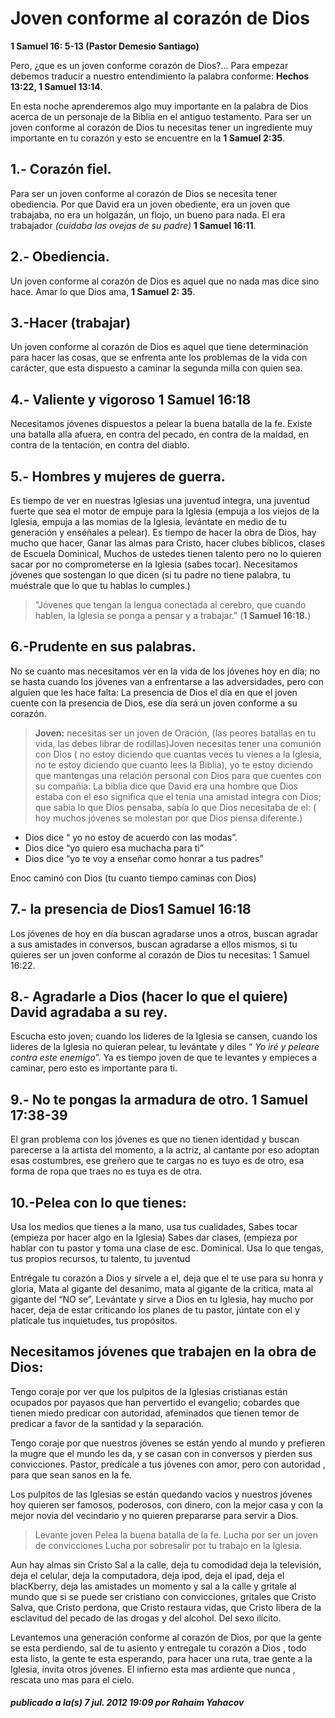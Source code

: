 # Joven conforme al corazón de Dios
 
**1 Samuel 16: 5-13 (Pastor Demesio Santiago)** 

Pero, ¿que es un joven conforme corazón de Dios?... Para empezar debemos traducir a nuestro entendimiento la palabra conforme: **Hechos 13:22, 1 Samuel 13:14**.

En esta noche aprenderemos algo muy importante en la palabra de Dios acerca de un personaje de la Biblia en el antiguo testamento. Para ser un joven conforme al corazón de Dios tu necesitas tener un ingrediente muy importante en tu corazón y esto se encuentre en la **1 Samuel 2:35**. 

## **1.- Corazón fiel.**
Para ser un joven conforme al corazón de Dios se necesita tener obediencia. Por que David era un joven obediente, era un joven que trabajaba, no era un holgazán, un flojo, un bueno para nada. El era trabajador *(cuidaba las ovejas de su padre)* **1 Samuel 16:11**.

## **2.- Obediencia.**

Un joven conforme al corazón de Dios es aquel que no nada mas dice sino hace. Amar lo que Dios ama, **1 Samuel 2: 35**.

## **3.-Hacer (trabajar)**

Un joven conforme al corazón de Dios es aquel que tiene determinación para hacer las cosas, que se enfrenta ante los problemas de la vida con carácter, que esta dispuesto a caminar la segunda milla con quien sea.

## **4.- Valiente y vigoroso 1 Samuel 16:18**

Necesitamos jóvenes dispuestos a pelear la buena batalla de la fe. Existe una batalla alla afuera, en contra del pecado, en contra de la maldad, en contra de la tentación, en contra del diablo.

## **5.- Hombres y mujeres de guerra.**

Es tiempo de ver en nuestras Iglesias una juventud integra, una juventud fuerte que sea el motor de empuje para la Iglesia (empuja a los viejos de la Iglesia, empuja a las momias de la Iglesia, levántate en medio de tu generación y enséñales a pelear). Es tiempo de hacer la obra de Dios, hay mucho que hacer, Ganar las almas para Cristo, hacer clubes bíblicos, clases de Escuela Dominical, Muchos de ustedes tienen talento pero no lo quieren sacar por no comprometerse en la Iglesia (sabes tocar).
Necesitamos jóvenes que sostengan lo que dicen (si tu padre no tiene palabra, tu muéstrale que lo que tu hablas lo cumples.)

> "Jóvenes que tengan la lengua conectada al cerebro, que cuando hablen, la Iglesia se ponga a pensar y a trabajar." (**1 Samuel 16:18.**)

## **6.-Prudente en sus palabras.**
No se cuanto mas necesitamos ver en la vida de los jóvenes hoy en día; no se hasta cuando los jóvenes van a enfrentarse a las adversidades, pero con alguien que les hace falta:
La presencia de Dios el día en que el joven cuente con la presencia de Dios, ese día será un joven conforme a su corazón.


> **Joven:** necesitas ser un joven de Oración, (las peores batallas en tu vida, las debes librar de rodillas)Joven necesitas tener una comunión con Dios ( no estoy diciendo que cuantas veces tu vienes a la Iglesia, no te estoy diciendo que cuanto lees la Biblia), yo te estoy diciendo que mantengas una relación personal con Dios para que cuentes con su compañía: La biblia dice que David era una hombre que Dios estaba con el eso significa que el tenia una amistad integra con Dios; que sabia lo que Dios pensaba, sabía lo que Dios necesitaba de el: ( hoy muchos jóvenes se molestan por que Dios piensa diferente.)


- Dios dice “ yo no estoy de acuerdo con las modas”.
- Dios dice “yo quiero esa muchacha para ti”
- Dios dice “yo te voy a enseñar como honrar a tus padres”

Enoc caminó con Dios (tu cuanto tiempo caminas con Dios)

## **7.- la presencia de Dios1 Samuel 16:18**

Los jóvenes de hoy en día buscan agradarse unos a otros, buscan agradar a sus amistades in conversos, buscan agradarse a ellos mismos, si tu quieres ser un joven conforme al corazón de Dios tu necesitas: 1 Samuel 16:22.

## **8.- Agradarle a Dios (hacer lo que el quiere) David agradaba a su rey.**

Escucha esto joven; cuando los lideres de la Iglesia se cansen, cuando los lideres de la Iglesia no quieran pelear, tu levántate y diles “ _Yo iré y peleare contra este enemigo_”. Ya es tiempo joven de que te levantes y empieces a caminar, pero esto es importante para ti.

## **9.- No te pongas la armadura de otro. 1 Samuel 17:38-39**

El gran problema con los jóvenes es que no tienen identidad y buscan parecerse a la artista del momento, a la actriz, al cantante por eso adoptan esas costumbres, ese greñero que te cargas no es tuyo es de otro, esa forma de ropa que traes no es tuya es de otra.

## **10.-Pelea con lo que tienes:**

Usa los medios que tienes a la mano, usa tus cualidades, Sabes tocar (empieza por hacer algo en la Iglesia) Sabes dar clases, (empieza por hablar con tu pastor y toma una clase de esc. Dominical. Usa lo que tengas, tus propios recursos, tu talento, tu juventud

Entrégale tu corazón a Dios y sírvele a el, deja que el te use para su honra y gloria, Mata al gigante del desanimo, mata al gigante de la critica, mata al gigante del “NO se”, Levántate y sirve a Dios en tu Iglesia, hay mucho por hacer, deja de estar criticando los planes de tu pastor, júntate con el y platícale tus inquietudes, tus propósitos.

## **Necesitamos jóvenes que trabajen en la obra de Dios:**
Tengo coraje por ver que los pulpitos de la Iglesias cristianas están ocupados por payasos que han pervertido el evangelio; cobardes que tienen miedo predicar con autoridad, afeminados que tienen temor de predicar a favor de la santidad y la separación.

Tengo coraje por que nuestros jóvenes se están yendo al mundo y prefieren la mugre que el mundo les da, y se casan con in conversos y pierden sus convicciones. Pastor, predícale a tus jóvenes con amor, pero con autoridad , para que sean sanos en la fe.

Los pulpitos de las Iglesias se están quedando vacios y nuestros jóvenes hoy quieren ser famosos, poderosos, con dinero, con la mejor casa y con la mejor novia del vecindario y no quieren prepararse para servir a Dios.



> Levante joven Pelea la buena batalla de la fe.
> Lucha por ser un joven de convicciones
> Lucha por sobresalir por tu trabajo en la Iglesia.



Aun hay almas sin Cristo Sal a la calle, deja tu comodidad deja la televisión, deja el celular, deja la computadora, deja ipod, deja el ipad, deja el blacKberry, deja las amistades un momento y sal a la calle y gritale al mundo que si se puede ser cristiano con convicciones, gritales que Cristo Salva, que Cristo perdona, que Cristo restaura vidas, que Cristo libera de la esclavitud del pecado de las drogas y del alcohol. Del sexo ilícito.

Levantemos una generación conforme al corazón de Dios, por que la gente se esta perdiendo, sal de tu asiento y entregale tu corazón a Dios , todo esta listo, la gente te esta esperando, para hacer una ruta, trae gente a la Iglesia, invita otros jóvenes. El infierno esta mas ardiente que nunca , rescata uno mas para el cielo.

##### *publicado a la‎(s) ‎7 jul. 2012 19:09 por Rahaim Yahacov*